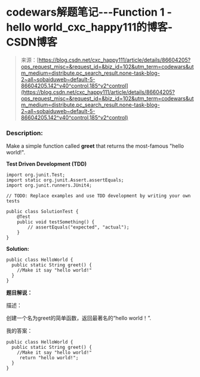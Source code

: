 <!--yml
category: codewars
date: 2022-08-13 11:36:33
-->

# codewars解题笔记---Function 1 - hello world_cxc_happy111的博客-CSDN博客

> 来源：[https://blog.csdn.net/cxc_happy111/article/details/86604205?ops_request_misc=&request_id=&biz_id=102&utm_term=codewars&utm_medium=distribute.pc_search_result.none-task-blog-2~all~sobaiduweb~default-5-86604205.142^v40^control,185^v2^control](https://blog.csdn.net/cxc_happy111/article/details/86604205?ops_request_misc=&request_id=&biz_id=102&utm_term=codewars&utm_medium=distribute.pc_search_result.none-task-blog-2~all~sobaiduweb~default-5-86604205.142^v40^control,185^v2^control)

### Description:

Make a simple function called **greet** that returns the most-famous "hello world!".

**Test Driven Development (TDD)**

```
import org.junit.Test;
import static org.junit.Assert.assertEquals;
import org.junit.runners.JUnit4;

// TODO: Replace examples and use TDD development by writing your own tests

public class SolutionTest {
    @Test
    public void testSomething() {
        // assertEquals("expected", "actual");
    }
}
```

**Solution:**

```
public class HelloWorld {
  public static String greet() {
    //Make it say "hello world!"
  }
}
```

**题目解说：**

描述：

创建一个名为greet的简单函数，返回最著名的“hello world！”.

我的答案：

```
public class HelloWorld {
  public static String greet() {
    //Make it say "hello world!"
     return "hello world!";
  }
}
```